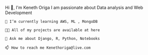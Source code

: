 Hi 👋, I'm Keneth Origa
I am passionate about Data analysis and Web Development

    🌱 I’m currently learning AWS, ML , MongoDB

    👨‍💻 All of my projects are available at here

    💬 Ask me about Django, R, Python, Notebooks

    📫 How to reach me Kenethoriga@live.com

